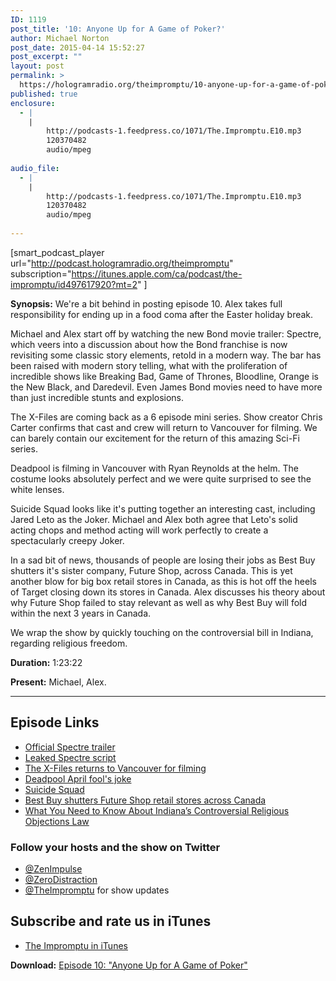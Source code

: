 ```yaml
---
ID: 1119
post_title: '10: Anyone Up for A Game of Poker?'
author: Michael Norton
post_date: 2015-04-14 15:52:27
post_excerpt: ""
layout: post
permalink: >
  https://hologramradio.org/theimpromptu/10-anyone-up-for-a-game-of-poker
published: true
enclosure:
  - |
    |
        http://podcasts-1.feedpress.co/1071/The.Impromptu.E10.mp3
        120370482
        audio/mpeg
        
audio_file:
  - |
    |
        http://podcasts-1.feedpress.co/1071/The.Impromptu.E10.mp3
        120370482
        audio/mpeg
        
---
```

[smart_podcast_player url="http://podcast.hologramradio.org/theimpromptu" subscription="https://itunes.apple.com/ca/podcast/the-impromptu/id497617920?mt=2" ]

__Synopsis:__ We're a bit behind in posting episode 10. Alex takes full responsibility for ending up in a food coma after the Easter holiday break.

Michael and Alex start off by watching the new Bond movie trailer: Spectre, which veers into a discussion about how the Bond franchise is now revisiting some classic story elements, retold in a modern way. The bar has been raised with modern story telling, what with the proliferation of incredible shows like Breaking Bad, Game of Thrones, Bloodline, Orange is the New Black, and Daredevil. Even James Bond movies need to have more than just incredible stunts and explosions.

The X-Files are coming back as a 6 episode mini series. Show creator Chris Carter confirms that cast and crew will return to Vancouver for filming. We can barely contain our excitement for the return of this amazing Sci-Fi series.

Deadpool is filming in Vancouver with Ryan Reynolds at the helm. The costume looks absolutely perfect and we were quite surprised to see the white lenses.

Suicide Squad looks like it's putting together an interesting cast, including Jared Leto as the Joker. Michael and Alex both agree that Leto's solid acting chops and method acting will work perfectly to create a spectacularly creepy Joker.

In a sad bit of news, thousands of people are losing their jobs as Best Buy shutters it's sister company, Future Shop, across Canada. This is yet another blow for big box retail stores in Canada, as this is hot off the heels of Target closing down its stores in Canada. Alex discusses his theory about why Future Shop failed to stay relevant as well as why Best Buy will fold within the next 3 years in Canada.

We wrap the show by quickly touching on the controversial bill in Indiana, regarding religious freedom.

__Duration:__ 1:23:22

__Present:__ Michael, Alex.

_________

## Episode Links

- [Official Spectre trailer](https://www.youtube.com/watch?v=ashLaclKCik)
- [Leaked Spectre script](http://www.ew.com/article/2014/12/12/james-bond-spectre-script-leaks)
- [The X-Files returns to Vancouver for filming](http://www.straight.com/blogra/419896/x-files-returns-television-and-vancouver)
- [Deadpool April fool's joke](https://www.youtube.com/watch?v=Z5TB0pKLj0Y)
- [Suicide Squad](http://www.imdb.com/title/tt1386697/?ref_=nv_sr_1)
- [Best Buy shutters Future Shop retail stores across Canada](http://www.cbc.ca/news/business/15-future-shop-and-best-buy-stores-to-be-closed-1.1307517)
- [What You Need to Know About Indiana’s Controversial Religious Objections Law](http://time.com/3762656/indiana-religious-objections-law/)

### Follow your hosts and the show on Twitter
- [@ZenImpulse](https://twitter.com/zenimpule)
- [@ZeroDistraction](https://twitter.com/zerodistraction)
- [@TheImpromptu](https://twitter.com/theimpromptu) for show updates

## Subscribe and rate us in iTunes

- [The Impromptu in iTunes](https://itunes.apple.com/ca/podcast/the-impromptu/id497617920?mt=2)

__Download:__ [Episode 10: "Anyone Up for A Game of Poker"](http://podcasts-1.feedpress.co/1071/The.Impromptu.E10.mp3)